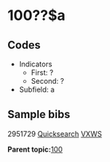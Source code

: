 # 100??$a

## Codes

-   Indicators
    -   First: ?
    -   Second: ?
-   Subfield: a

## Sample bibs

2951729 [Quicksearch](https://search.library.yale.edu/catalog/2951729) [VXWS](http://prodorbis.library.yale.edu:7014/vxws/GetHoldingsService?bibId=2951729)

**Parent topic:**[100](../../tags/100/100.md)

